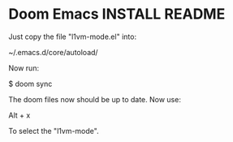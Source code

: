 Doom Emacs INSTALL README
=========================
Just copy the file "l1vm-mode.el" into:

~/.emacs.d/core/autoload/

Now run:

$ doom sync

The doom files now should be up to date.
Now use:

Alt + x

To select the "l1vm-mode".
